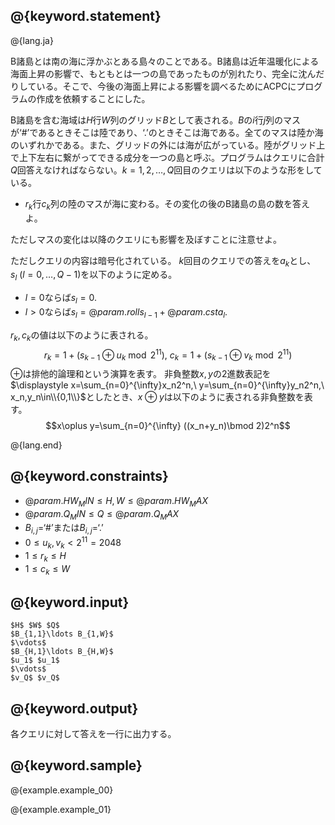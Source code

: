 ## @{keyword.statement}

@{lang.ja}

B諸島とは南の海に浮かぶとある島々のことである。B諸島は近年温暖化による海面上昇の影響で、もともとは一つの島であったものが別れたり、完全に沈んだりしている。そこで、今後の海面上昇による影響を調べるためにACPCにプログラムの作成を依頼することにした。

B諸島を含む海域は$H$行$W$列のグリッド$B$として表される。$B$の$i$行$j$列のマスが‘#’であるときそこは陸であり、‘.’のときそこは海である。全てのマスは陸か海のいずれかである。また、グリッドの外には海が広がっている。陸がグリッド上で上下左右に繋がってできる成分を一つの島と呼ぶ。プログラムはクエリに合計$Q$回答えなければならない。$k=1,2,\ldots,Q$回目のクエリは以下のような形をしている。

- $r_k$行$c_k$列の陸のマスが海に変わる。その変化の後のB諸島の島の数を答えよ。

ただしマスの変化は以降のクエリにも影響を及ぼすことに注意せよ。

ただしクエリの内容は暗号化されている。
$k$回目のクエリでの答えを$a_k$とし、$s_l\ (l=0,\ldots,Q-1)$を以下のように定める。

- $l=0$ならば$s_l=0$.
- $l>0$ならば$s_l=@{param.roll}s_{l-1}+@{param.cst}a_l$.

$r_k,c_k$の値は以下のように表される。
$$r_k=1+(s_{k-1}\oplus u_k\bmod{2^{11}}),\ c_k=1+(s_{k-1}\oplus v_k\bmod{2^{11}})$$
$\oplus$は排他的論理和という演算を表す。
非負整数$x,y$の2進数表記を$\displaystyle x=\sum_{n=0}^{\infty}x_n2^n,\ y=\sum_{n=0}^{\infty}y_n2^n,\ x_n,y_n\in\\{0,1\\}$としたとき、$x\oplus y$は以下のように表される非負整数を表す。
$$x\oplus y=\sum_{n=0}^{\infty} ((x_n+y_n)\bmod 2)2^n$$

@{lang.end}

## @{keyword.constraints}

- $@{param.HW_MIN} \leq H,W \leq @{param.HW_MAX}$
- $@{param.Q_MIN} \leq Q \leq @{param.Q_MAX}$
- $B_{i,j}=$‘#’または$B_{i,j}=$‘.’
- $0\le u_k,v_k< 2^{11}=2048$
- $1\le r_k \le H$
- $1\le c_k \le W$

## @{keyword.input}

```
$H$ $W$ $Q$
$B_{1,1}\ldots B_{1,W}$
$\vdots$
$B_{H,1}\ldots B_{H,W}$
$u_1$ $u_1$
$\vdots$
$v_Q$ $v_Q$
```

## @{keyword.output}
各クエリに対して答えを一行に出力する。

## @{keyword.sample}

@{example.example_00}

@{example.example_01}

